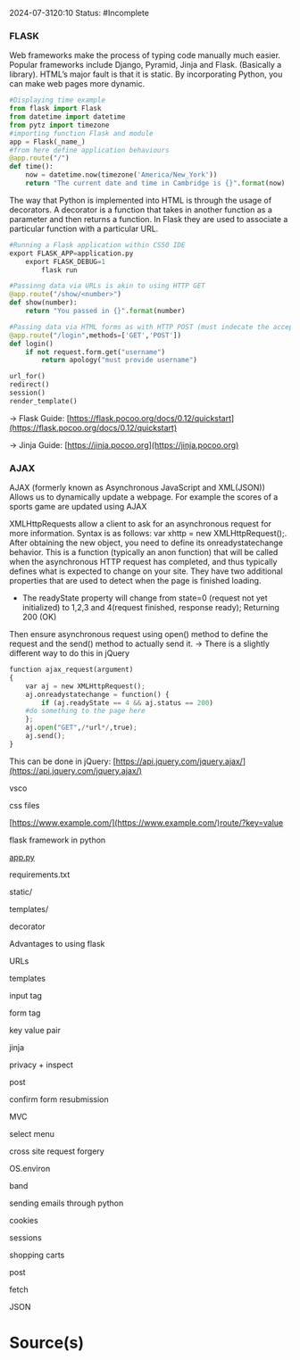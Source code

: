 2024-07-3120:10
Status: #Incomplete  
### FLASK

Web frameworks make the process of typing code manually much easier. Popular frameworks include Django, Pyramid, Jinja and Flask. (Basically a library). HTML’s major fault is that it is static. By incorporating Python, you can make web pages more dynamic.

```python
#Displaying time example
from flask import Flask 
from datetime import datetime 
from pytz import timezone
#importing function Flask and module
app = Flask(_name_) 
#from here define application behaviours 
@app.route("/") 
def time():
	now = datetime.now(timezone('America/New_York'))
	return "The current date and time in Cambridge is {}".format(now) 
```

The way that Python is implemented into HTML is through the usage of decorators. A decorator is a function that takes in another function as a parameter and then returns a function. In Flask they are used to associate a particular function with a particular URL.

```python
#Running a Flask application within CS50 IDE 
export FLASK_APP=application.py 
	export FLASK_DEBUG=1
		flask run 
```

```python
#Passinng data via URLs is akin to using HTTP GET 
@app.route("/show/<number>")
def show(number):
	return "You passed in {}".format(number) 
```

```python
#Passing data via HTML forms as with HTTP POST (must indecate the acception of POST) 
@app.route("/login",methods=['GET','POST'])
def login()
	if not request.form.get("username") 
		return apology("must provide username")
```

```python
url_for()
redirect()
session()
render_template()
```

→ Flask Guide: [](https://flask.pocoo.org/docs/0.12/quickstart/)[https://flask.pocoo.org/docs/0.12/quickstart](https://flask.pocoo.org/docs/0.12/quickstart)

→ Jinja Guide: [https://jinja.pocoo.org](https://jinja.pocoo.org)

### AJAX

AJAX (formerly known as Asynchronous JavaScript and XML(JSON)) Allows us to dynamically update a webpage. For example the scores of a sports game are updated using AJAX

XMLHttpRequests allow a client to ask for an asynchronous request for more information. Syntax is as follows: var xhttp = new XMLHttpRequest();. After obtaining the new object, you need to define its onreadystatechange behavior. This is a function (typically an anon function) that will be called when the asynchronous HTTP request has completed, and thus typically defines what is expected to change on your site. They have two additional properties that are used to detect when the page is finished loading.

- The readyState property will change from state=0 (request not yet initialized) to 1,2,3 and 4(request finished, response ready); Returning 200 (OK)

Then ensure asynchronous request using open() method to define the request and the send() method to actually send it. → There is a slightly different way to do this in jQuery

```python
function ajax_request(argument)
{
	var aj = new XMLHttpRequest();
	aj.onreadystatechange = function() {
		if (aj.readyState == 4 && aj.status == 200) 
	#do something to the page here
	};
	aj.open("GET",/*url*/,true);
	aj.send();
}
```

This can be done in jQuery: [https://api.jquery.com/jquery.ajax/](https://api.jquery.com/jquery.ajax/)

vsco

css files

[](https://www.example.com/route)[https://www.example.com/](https://www.example.com/)route/?key=value

flask framework in python

[app.py](http://app.py)

requirements.txt

static/

templates/

decorator

Advantages to using flask

URLs

templates

input tag

form tag

key value pair

jinja

privacy + inspect

post

confirm form resubmission

MVC

select menu

cross site request forgery

OS.environ

band

sending emails through python

cookies

sessions

shopping carts

post

fetch

JSON

# Source(s)